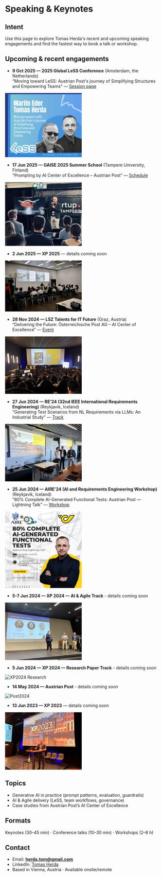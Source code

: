 # Speaking & Keynotes

## Intent
Use this page to explore Tomas Herda's recent and upcoming speaking engagements and find the fastest way to book a talk or workshop.

## Upcoming & recent engagements
- **9 Oct 2025 — 2025 Global LeSS Conference** (Amsterdam, the Netherlands)  
  “Moving toward LeSS: Austrian Post's journey of Simplifying Structures and Empowering Teams” — [Session page](https://less.works/conferenza/sessions/2025-global-less-conference-amsterdam-moving-toward-less-austrian-post-s-journey-of-simplifying-structures-and-empowering-teams-446)
<img src="assets/speaking/less2025b.PNG" alt="LeSS2025" width="50%">

- **17 Jun 2025 — GAISE 2025 Summer School** (Tampere University, Finland)  
  “Prompting by AI Center of Excellence – Austrian Post” — [Schedule](https://gpt-lab.eu/gaise-2025/schedule/)
<img src="assets/speaking/gaise2025.jpg" alt="GAISE2025" width="50%">
  
- **2 Jun 2025 — XP 2025** — details coming soon
<img src="assets/speaking/xp2025.jpg" alt="XP2025" width="50%">

- **28 Nov 2024 — LSZ Talents for IT Future** (Graz, Austria)  
  “Delivering the Future: Österreichische Post AG – AI Center of Excellence” — [Event](https://lsz.at/Talents-Graz-Downloadarea)
<img src="assets/speaking/lsz2024.jpg" alt="LSZ2024" width="50%">
  
- **27 Jun 2024 — RE’24 (32nd IEEE International Requirements Engineering)** (Reykjavik, Iceland)  
  “Generating Test Scenarios from NL Requirements via LLMs: An Industrial Study” — [Track](https://conf.researchr.org/track/RE-2024/RE-2024-industrial-innovation-papers)
<img src="assets/speaking/re2024.JPG" alt="RE2024" width="50%">
  
- **25 Jun 2024 — AIRE’24 (AI and Requirements Engineering Workshop)** (Reykjavik, Iceland)  
  “80% Complete AI-Generated Functional Tests: Austrian Post — Lightning Talk” — [Workshop](https://aire-ws.github.io/aire24/)
<img src="assets/speaking/aire24.jpeg" alt="AIRE2024" width="50%">
  
- **5-7 Jun 2024 — XP 2024 — AI & Agile Track** - details coming soon
<img src="assets/speaking/xp2024.jpeg" alt="XP2024 Track" width="50%">

- **5 Jun 2024 — XP 2024 — Research Paper Track** - details coming soon
<img src="assets/speaking/xp2024d.jpg" alt="XP2024 Research" width="50%">

- **14 May 2024 — Austrian Post** - details coming soon
<img src="assets/speaking/post2024.jpg" alt="Post2024" width="50%">
  
- **13 Jun 2023 — XP 2023** — details coming soon
<img src="assets/speaking/xp2023.jpeg" alt="XP2023" width="50%">

## Topics
- Generative AI in practice (prompt patterns, evaluation, guardrails)
- AI & Agile delivery (LeSS, team workflows, governance)
- Case studies from Austrian Post’s AI Center of Excellence

## Formats
Keynotes (30–45 min) · Conference talks (10–30 min) · Workshops (2–8 h)

## Contact
- Email: **herda.tom@gmail.com**
- LinkedIn: [Tomas Herda](https://www.linkedin.com/in/herdatom)
- Based in Vienna, Austria · Available onsite/remote
